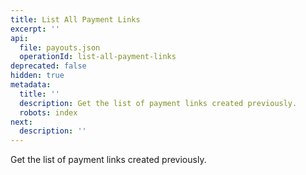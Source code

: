 ```yaml
---
title: List All Payment Links
excerpt: ''
api:
  file: payouts.json
  operationId: list-all-payment-links
deprecated: false
hidden: true
metadata:
  title: ''
  description: Get the list of payment links created previously.
  robots: index
next:
  description: ''
---
```

Get the list of payment links created previously.